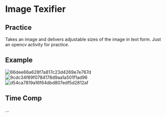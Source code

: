 # Image Texifier
## Practice
Takes an image and delivers adjustable sizes of the image in text form. Just an opencv activity for practice.

## Example
![66dee66a628f7a817c23d4269e7e767d](https://user-images.githubusercontent.com/69024184/148629481-97a6b210-be16-475e-94fa-495c896e3509.png)
![9cdc34f89f0784178d9aa1a501f1ad96](https://user-images.githubusercontent.com/69024184/148630415-445ff7ed-aa22-47b5-a098-9da006a18cb4.png)
![d54ca7819a16f64dbd807edf5d2812af](https://user-images.githubusercontent.com/69024184/148629496-aef3e89e-4ff6-492f-af4d-0bb0c668277d.png)

## Time Comp
...

